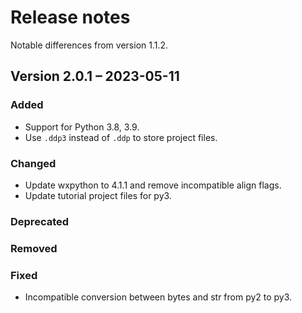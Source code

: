 # Release notes

Notable differences from version 1.1.2.

## Version 2.0.1 – 2023-05-11

### Added

- Support for Python 3.8, 3.9.
- Use `.ddp3` instead of `.ddp` to store project files.

### Changed

- Update wxpython to 4.1.1 and remove incompatible align flags.
- Update tutorial project files for py3.

### Deprecated

### Removed

### Fixed

- Incompatible conversion between bytes and str from py2 to py3.
